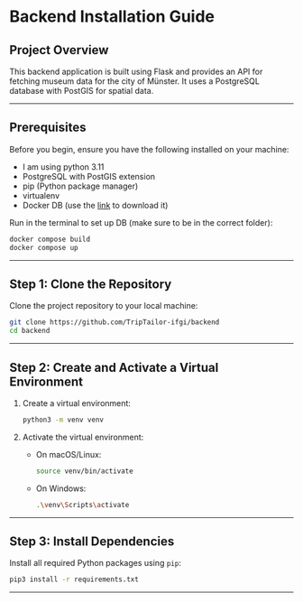 # Backend Installation Guide

## Project Overview

This backend application is built using Flask and provides an API for fetching museum data for the city of Münster. It uses a PostgreSQL database with PostGIS for spatial data.

---

## Prerequisites

Before you begin, ensure you have the following installed on your machine:

- I am using python 3.11
- PostgreSQL with PostGIS extension
- pip (Python package manager)
- virtualenv
-  Docker DB (use the [link](https://drive.google.com/file/d/1nGDtBZTlKwpituH9trawr0QZXLh7HdMI/view) to download it)

Run in the terminal to set up DB (make sure to be in the correct folder):
```bash
docker compose build
docker compose up
```

---

## Step 1: Clone the Repository

Clone the project repository to your local machine:

```bash
git clone https://github.com/TripTailor-ifgi/backend
cd backend
```

---

## Step 2: Create and Activate a Virtual Environment

1. Create a virtual environment:

   ```bash
   python3 -m venv venv
   ```

2. Activate the virtual environment:

   - On macOS/Linux:
     ```bash
     source venv/bin/activate
     ```
   - On Windows:
     ```bash
     .\venv\Scripts\activate
     ```

---

## Step 3: Install Dependencies

Install all required Python packages using `pip`:

```bash
pip3 install -r requirements.txt
```

---